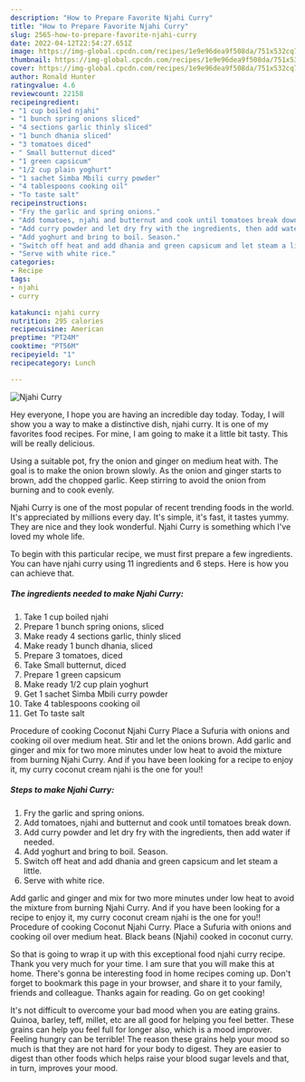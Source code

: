 ```yaml
---
description: "How to Prepare Favorite Njahi Curry"
title: "How to Prepare Favorite Njahi Curry"
slug: 2565-how-to-prepare-favorite-njahi-curry
date: 2022-04-12T22:54:27.651Z
image: https://img-global.cpcdn.com/recipes/1e9e96dea9f508da/751x532cq70/njahi-curry-recipe-main-photo.jpg
thumbnail: https://img-global.cpcdn.com/recipes/1e9e96dea9f508da/751x532cq70/njahi-curry-recipe-main-photo.jpg
cover: https://img-global.cpcdn.com/recipes/1e9e96dea9f508da/751x532cq70/njahi-curry-recipe-main-photo.jpg
author: Ronald Hunter
ratingvalue: 4.6
reviewcount: 22158
recipeingredient:
- "1 cup boiled njahi"
- "1 bunch spring onions sliced"
- "4 sections garlic thinly sliced"
- "1 bunch dhania sliced"
- "3 tomatoes diced"
- " Small butternut diced"
- "1 green capsicum"
- "1/2 cup plain yoghurt"
- "1 sachet Simba Mbili curry powder"
- "4 tablespoons cooking oil"
- "To taste salt"
recipeinstructions:
- "Fry the garlic and spring onions."
- "Add tomatoes, njahi and butternut and cook until tomatoes break down."
- "Add curry powder and let dry fry with the ingredients, then add water if needed."
- "Add yoghurt and bring to boil. Season."
- "Switch off heat and add dhania and green capsicum and let steam a little."
- "Serve with white rice."
categories:
- Recipe
tags:
- njahi
- curry

katakunci: njahi curry 
nutrition: 295 calories
recipecuisine: American
preptime: "PT24M"
cooktime: "PT56M"
recipeyield: "1"
recipecategory: Lunch

---
```



![Njahi Curry](https://img-global.cpcdn.com/recipes/1e9e96dea9f508da/751x532cq70/njahi-curry-recipe-main-photo.jpg)

Hey everyone, I hope you are having an incredible day today. Today, I will show you a way to make a distinctive dish, njahi curry. It is one of my favorites food recipes. For mine, I am going to make it a little bit tasty. This will be really delicious.

Using a suitable pot, fry the onion and ginger on medium heat with. The goal is to make the onion brown slowly. As the onion and ginger starts to brown, add the chopped garlic. Keep stirring to avoid the onion from burning and to cook evenly.

Njahi Curry is one of the most popular of recent trending foods in the world. It's appreciated by millions every day. It's simple, it's fast, it tastes yummy. They are nice and they look wonderful. Njahi Curry is something which I've loved my whole life.


To begin with this particular recipe, we must first prepare a few ingredients. You can have njahi curry using 11 ingredients and 6 steps. Here is how you can achieve that.

<!--inarticleads1-->

##### The ingredients needed to make Njahi Curry:

1. Take 1 cup boiled njahi
1. Prepare 1 bunch spring onions, sliced
1. Make ready 4 sections garlic, thinly sliced
1. Make ready 1 bunch dhania, sliced
1. Prepare 3 tomatoes, diced
1. Take  Small butternut, diced
1. Prepare 1 green capsicum
1. Make ready 1/2 cup plain yoghurt
1. Get 1 sachet Simba Mbili curry powder
1. Take 4 tablespoons cooking oil
1. Get To taste salt


Procedure of cooking Coconut Njahi Curry Place a Sufuria with onions and cooking oil over medium heat. Stir and let the onions brown. Add garlic and ginger and mix for two more minutes under low heat to avoid the mixture from burning Njahi Curry. And if you have been looking for a recipe to enjoy it, my curry coconut cream njahi is the one for you!! 

<!--inarticleads2-->

##### Steps to make Njahi Curry:

1. Fry the garlic and spring onions.
1. Add tomatoes, njahi and butternut and cook until tomatoes break down.
1. Add curry powder and let dry fry with the ingredients, then add water if needed.
1. Add yoghurt and bring to boil. Season.
1. Switch off heat and add dhania and green capsicum and let steam a little.
1. Serve with white rice.


Add garlic and ginger and mix for two more minutes under low heat to avoid the mixture from burning Njahi Curry. And if you have been looking for a recipe to enjoy it, my curry coconut cream njahi is the one for you!! Procedure of cooking Coconut Njahi Curry. Place a Sufuria with onions and cooking oil over medium heat. Black beans (Njahi) cooked in coconut curry. 

So that is going to wrap it up with this exceptional food njahi curry recipe. Thank you very much for your time. I am sure that you will make this at home. There's gonna be interesting food in home recipes coming up. Don't forget to bookmark this page in your browser, and share it to your family, friends and colleague. Thanks again for reading. Go on get cooking!

It's not difficult to overcome your bad mood when you are eating grains. Quinoa, barley, teff, millet, etc are all good for helping you feel better. These grains can help you feel full for longer also, which is a mood improver. Feeling hungry can be terrible! The reason these grains help your mood so much is that they are not hard for your body to digest. They are easier to digest than other foods which helps raise your blood sugar levels and that, in turn, improves your mood.
